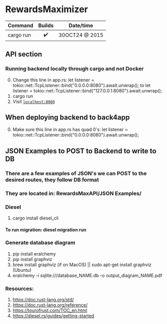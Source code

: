 # RewardsMaximizer

| Command           | Builds                   | Date/time      | 
| :---------------- | :------:                 | :------:       |
| cargo run         |   :heavy_check_mark:     | 30OCT24 @ 2015 | 

## API section
### Running backend locally through cargo and not Docker
0. Change this line in app.rs: let listener = tokio::net::TcpListener::bind("0.0.0.0:8080").await.unwrap(); to let listener = tokio::net::TcpListener::bind("127.0.0.1:8080").await.unwrap();
1. cargo run
2. Visit [`localhost:8080`](http://localhost:8080)

## When deploying backend to back4app
0. Make sure this line in app.rs has quad 0's: let listener = tokio::net::TcpListener::bind("0.0.0.0:8080").await.unwrap(); 

## JSON Examples to POST to Backend to write to DB
### There are a few examples of JSON's we can POST to the desired routes, they follow DB format
### They are located in: RewardsMaxAPI/JSON Examples/

### Diesel
1. cargo install diesel_cli
#### To run migration: diesel migration run

### Generate database diagram
1.  pip install eralchemy
2.  pip install graphviz
3.  brew install graphviz (if on MacOS) || sudo apt-get install graphviz (Ubuntu)
4.  eralchemy -i sqlite:///database_NAME.db -o output_diagram_NAME.pdf


### Resources:
1. https://doc.rust-lang.org/std/
2. https://doc.rust-lang.org/reference/
3. https://tourofrust.com/TOC_en.html 
4. https://diesel.rs/guides/getting-started